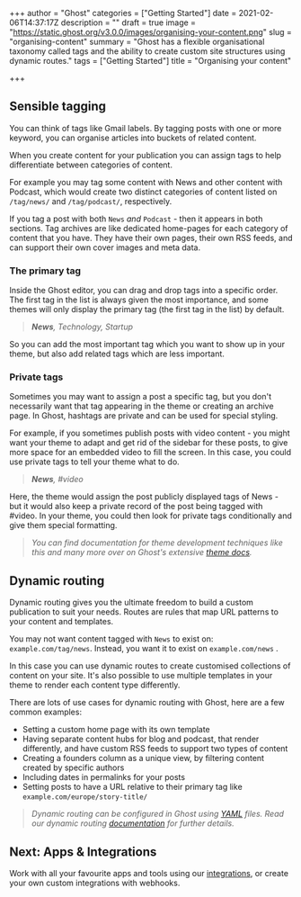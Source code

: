 +++
author = "Ghost"
categories = ["Getting Started"]
date = 2021-02-06T14:37:17Z
description = ""
draft = true
image = "https://static.ghost.org/v3.0.0/images/organising-your-content.png"
slug = "organising-content"
summary = "Ghost has a flexible organisational taxonomy called tags and the ability to create custom site structures using dynamic routes."
tags = ["Getting Started"]
title = "Organising your content"

+++


## Sensible tagging

You can think of tags like Gmail labels. By tagging posts with one or more keyword, you can organise articles into buckets of related content.

When you create content for your publication you can assign tags to help differentiate between categories of content.

For example you may tag some content with News and other content with Podcast, which would create two distinct categories of content listed on `/tag/news/` and `/tag/podcast/`, respectively.

If you tag a post with both `News`  _and_  `Podcast` - then it appears in both sections. Tag archives are like dedicated home-pages for each category of content that you have. They have their own pages, their own RSS feeds, and can support their own cover images and meta data.

### The primary tag

Inside the Ghost editor, you can drag and drop tags into a specific order. The first tag in the list is always given the most importance, and some themes will only display the primary tag (the first tag in the list) by default.

> _**News**, Technology, Startup_

So you can add the most important tag which you want to show up in your theme, but also add related tags which are less important.

### Private tags

Sometimes you may want to assign a post a specific tag, but you don't necessarily want that tag appearing in the theme or creating an archive page. In Ghost, hashtags are private and can be used for special styling.

For example, if you sometimes publish posts with video content - you might want your theme to adapt and get rid of the sidebar for these posts, to give more space for an embedded video to fill the screen. In this case, you could use private tags to tell your theme what to do.

> _**News**, #video_

Here, the theme would assign the post publicly displayed tags of News - but it would also keep a private record of the post being tagged with #video. In your theme, you could then look for private tags conditionally and give them special formatting.

> _You can find documentation for theme development techniques like this and many more over on Ghost's extensive [theme docs](https://ghost.org/docs/themes/)._

## Dynamic routing

Dynamic routing gives you the ultimate freedom to build a custom publication to suit your needs. Routes are rules that map URL patterns to your content and templates.

You may not want content tagged with `News` to exist on: `example.com/tag/news`. Instead, you want it to exist on `example.com/news` .

In this case you can use dynamic routes to create customised collections of content on your site. It's also possible to use multiple templates in your theme to render each content type differently.

There are lots of use cases for dynamic routing with Ghost, here are a few common examples:

* Setting a custom home page with its own template
* Having separate content hubs for blog and podcast, that render differently, and have custom RSS feeds to support two types of content
* Creating a founders column as a unique view, by filtering content created by specific authors
* Including dates in permalinks for your posts
* Setting posts to have a URL relative to their primary tag like `example.com/europe/story-title/`

> _Dynamic routing can be configured in Ghost using [YAML](http://yaml.org/spec/1.2/spec.html) files. Read our dynamic routing [documentation](https://ghost.org/docs/themes/routing/) for further details._

## Next: Apps & Integrations

Work with all your favourite apps and tools using our [integrations](__GHOST_URL__/apps-integrations/), or create your own custom integrations with webhooks.



